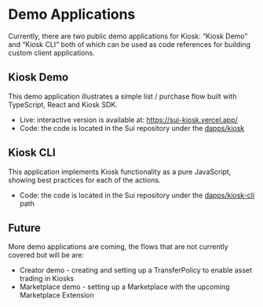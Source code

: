 # Demo Applications
Currently, there are two public demo applications for Kiosk: “Kiosk Demo” and “Kiosk CLI” both of which can be used as code references for building custom client applications. 

## Kiosk Demo
This demo application illustrates a simple list / purchase flow built with TypeScript, React and Kiosk SDK. 

- Live: interactive version is available at: https://sui-kiosk.vercel.app/
- Code: the code is located in the Sui repository under the [dapps/kiosk](https://github.com/MystenLabs/sui/tree/main/dapps/kiosk) 

## Kiosk CLI
This application implements Kiosk functionality as a pure JavaScript, showing best practices for each of the actions.

- Code: the code is located in the Sui repository under the [dapps/kiosk-cli](https://github.com/MystenLabs/sui/tree/main/dapps/kiosk-cli) path

## Future
More demo applications are coming, the flows that are not currently covered but will be are:
- Creator demo - creating and setting up a TransferPolicy to enable asset trading in Kiosks
- Marketplace demo - setting up a Marketplace with the upcoming Marketplace Extension



